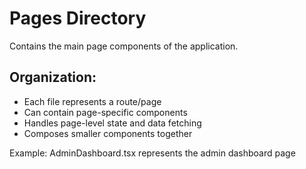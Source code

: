 # Pages Directory

Contains the main page components of the application.

## Organization:
- Each file represents a route/page
- Can contain page-specific components
- Handles page-level state and data fetching
- Composes smaller components together

Example: AdminDashboard.tsx represents the admin dashboard page